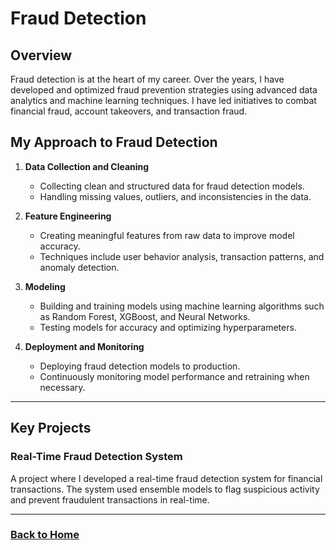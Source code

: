 # Fraud Detection

## Overview

Fraud detection is at the heart of my career. Over the years, I have developed and optimized fraud prevention strategies using advanced data analytics and machine learning techniques. I have led initiatives to combat financial fraud, account takeovers, and transaction fraud.

## My Approach to Fraud Detection

1. **Data Collection and Cleaning**
   - Collecting clean and structured data for fraud detection models.
   - Handling missing values, outliers, and inconsistencies in the data.

2. **Feature Engineering**
   - Creating meaningful features from raw data to improve model accuracy.
   - Techniques include user behavior analysis, transaction patterns, and anomaly detection.

3. **Modeling**
   - Building and training models using machine learning algorithms such as Random Forest, XGBoost, and Neural Networks.
   - Testing models for accuracy and optimizing hyperparameters.

4. **Deployment and Monitoring**
   - Deploying fraud detection models to production.
   - Continuously monitoring model performance and retraining when necessary.

---

## Key Projects

### **Real-Time Fraud Detection System**
A project where I developed a real-time fraud detection system for financial transactions. The system used ensemble models to flag suspicious activity and prevent fraudulent transactions in real-time.

---

### **[Back to Home](#home)**
